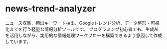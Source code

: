 # news-trend-analyzer
ニュース収集、頻出キーワード抽出、Googleトレンド分析、データ整形・可視化までを行う軽量な情報分析ツールです。 プログラミング初心者でも、生成AIを活用しながら、実用的な情報処理ワークフローを構築できるよう意図して作成しています。
